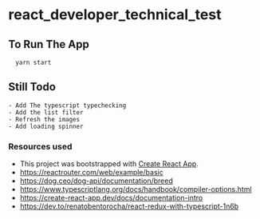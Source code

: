 # react_developer_technical_test

## To Run The App
```
  yarn start
```

## Still Todo
```
- Add The typescript typechecking
- Add the list filter
- Refresh the images
- Add loading spinner
```


### Resources used

- This project was bootstrapped with [Create React App](https://github.com/facebook/create-react-app).
- https://reactrouter.com/web/example/basic
- https://dog.ceo/dog-api/documentation/breed
- https://www.typescriptlang.org/docs/handbook/compiler-options.html
- https://create-react-app.dev/docs/documentation-intro
- https://dev.to/renatobentorocha/react-redux-with-typescript-1n6b
